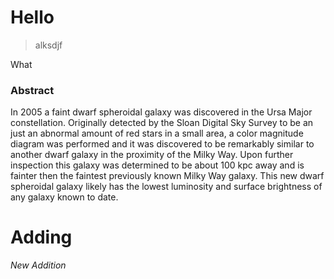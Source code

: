 # Hello
> alksdjf

What

### Abstract
In 2005 a faint dwarf spheroidal galaxy was discovered in the Ursa Major constellation. Originally detected by the Sloan Digital Sky Survey to be an just an abnormal amount of red stars in a small area, a color magnitude diagram was performed and it was discovered to be remarkably similar to another dwarf galaxy in the proximity of the Milky Way. Upon further inspection this galaxy was determined to be about 100 kpc away and is fainter then the faintest previously known Milky Way galaxy. This new dwarf spheroidal galaxy likely has the lowest luminosity and surface brightness of any galaxy known to date. 

# Adding
_New Addition_
